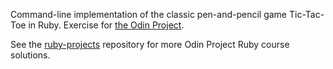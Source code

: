 Command-line implementation of the classic pen-and-pencil game Tic-Tac-Toe in Ruby. Exercise for
[the Odin Project](https://www.theodinproject.com/courses/ruby-programming/lessons/oop?ref=lnav).

See the [ruby-projects](https://github.com/nawoods/ruby-projects) repository for more Odin Project Ruby course solutions.

